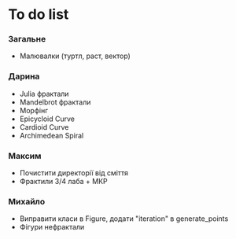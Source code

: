 # To do list

### Загальне
* Малювалки (туртл, раст, вектор)

### Дарина
* Julia фрактали
* Mandelbrot фрактали
* Морфінг
* Epicycloid Curve
* Cardioid Curve
* Archimedean Spiral

### Максим
* Почистити директорії від сміття
* Фрактили 3/4 лаба + МКР

### Михайло
* Виправити класи в Figure, додати "iteration" в generate_points
* Фігури нефрактали

